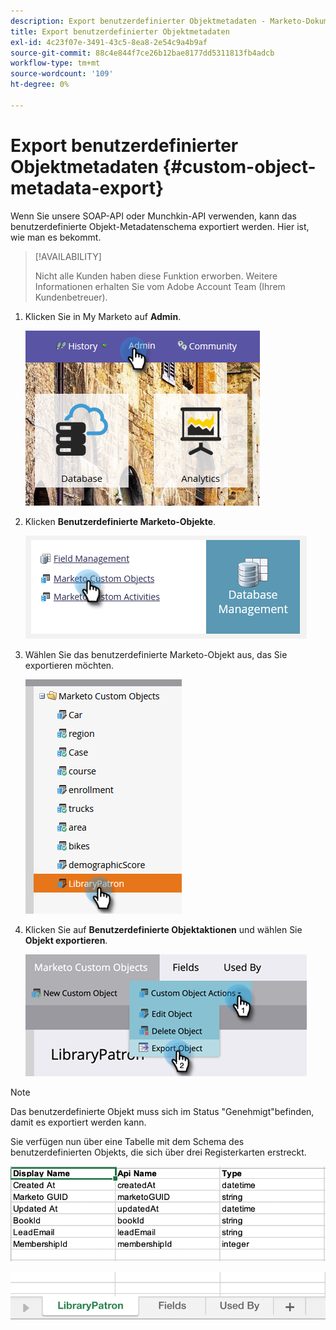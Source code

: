 ```yaml
---
description: Export benutzerdefinierter Objektmetadaten - Marketo-Dokumente - Produktdokumentation
title: Export benutzerdefinierter Objektmetadaten
exl-id: 4c23f07e-3491-43c5-8ea8-2e54c9a4b9af
source-git-commit: 88c4e844f7ce26b12bae8177dd5311813fb4adcb
workflow-type: tm+mt
source-wordcount: '109'
ht-degree: 0%

---
```


# Export benutzerdefinierter Objektmetadaten {#custom-object-metadata-export}

Wenn Sie unsere SOAP-API oder Munchkin-API verwenden, kann das benutzerdefinierte Objekt-Metadatenschema exportiert werden. Hier ist, wie man es bekommt.

>[!AVAILABILITY]
>
>Nicht alle Kunden haben diese Funktion erworben. Weitere Informationen erhalten Sie vom Adobe Account Team (Ihrem Kundenbetreuer).

1. Klicken Sie in My Marketo auf **Admin**.

   ![](assets/custom-object-metadata-export-1.png)

1. Klicken **Benutzerdefinierte Marketo-Objekte**.

   ![](assets/custom-object-metadata-export-2.png)

1. Wählen Sie das benutzerdefinierte Marketo-Objekt aus, das Sie exportieren möchten.

   ![](assets/custom-object-metadata-export-3.png)

1. Klicken Sie auf **Benutzerdefinierte Objektaktionen** und wählen Sie **Objekt exportieren**.

   ![](assets/custom-object-metadata-export-4.png)

>[!NOTE]
>
>Das benutzerdefinierte Objekt muss sich im Status &quot;Genehmigt&quot;befinden, damit es exportiert werden kann.

Sie verfügen nun über eine Tabelle mit dem Schema des benutzerdefinierten Objekts, die sich über drei Registerkarten erstreckt.

![](assets/custom-object-metadata-export-5.png)

![](assets/custom-object-metadata-export-6.png)
